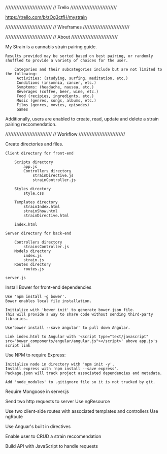 /////////////////////////////
// 		 Trello
/////////////////////////////

https://trello.com/b/zOg3ctfH/mystrain


/////////////////////////////
//  	Wireframes
/////////////////////////////


/////////////////////////////
// 		 About
/////////////////////////////

My Strain is a cannabis strain pairing guide. 

	Results provided may be sorted based on best pairing, or randomly shuffled to provide a variety of choices for the user. 

		Categories and their subcategories include but are not limited to the following:
		 Activities: (studying, surfing, meditation, etc.) 
		 Conditions (insomnia, cancer, etc.)
		 Symptoms: (headache, nausea, etc.)
		 Beverages (coffee, beer, wine, etc.)
		 Food (recipies, ingredients, etc.)
		 Music (genres, songs, albums, etc.)
		 Films (genres, movies, episodes)
		 Games


 Additionally, users are enabled to create, read, update and delete a strain pairing reccomendation.


/////////////////////////////
//  	Workflow
/////////////////////////////

Create directories and files.

	Client directory for front-end

		Scripts directory
			app.js
			Controllers directory
				strainDirective.js
				strainController.js

		Styles directory
			style.css

		Templates directory
			strainIndex.html
			strainShow.html
			strainDirective.html
			
		index.html

	Server directory for back-end

		Controllers directory
			strainsController.js
		Models directory
			index.js
			strain.js
		Routes directory
			routes.js

	server.js


Install Bower for front-end dependencies 
	
	Use 'npm install -g bower'. 
	Bower enables local file installation. 
	
	Initialize with 'bower init' to generate bower.json file. 
	This will provide a way to share code without sending third-party libraries.

	Use'bower install --save angular' to pull down Angular.

	Link index.html to Angular with '<script type="text/javascript" src="bower_components/angular/angular.js"></script>' above app.js's script link

Use NPM to require Express:
	
	Initialize node in directory with 'npm init -y'.
	Install express with 'npm install --save express'.
	Package.json will track project associated dependencies and metadata.
	
	Add 'node_modules' to .gitignore file so it is not tracked by git.

Require Mongoose in server.js


Send two http requests to server
	Use ngResource

Use two client-side routes with associated templates and controllers
	Use ngRoute

Use Anguar's built in directives

Enable user to CRUD a strain reccomendation

Build API with JavaScript to handle requests

